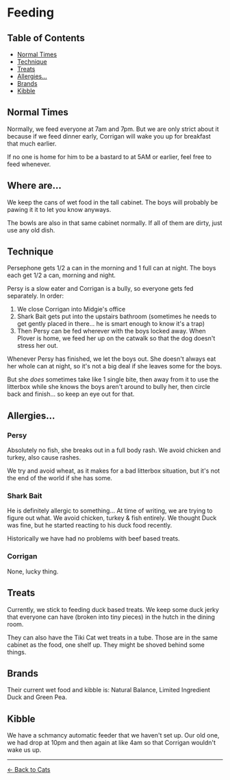 # Feeding 

## Table of Contents
- [Normal Times](#normal-times)
- [Technique](#technique)
- [Treats](#treats)
- [Allergies...](#allergies...)
- [Brands](#brands)
- [Kibble](#kibble)

## Normal Times
Normally, we feed everyone at 7am and 7pm. But we are only strict about it because if we feed dinner early, Corrigan will wake you up for breakfast that much earlier. 

If no one is home for him to be a bastard to at 5AM or earlier, feel free to feed whenever. 

## Where are...
We keep the cans of wet food in the tall cabinet. The boys will probably be pawing it it to let you know anyways. 

The bowls are also in that same cabinet normally. If all of them are dirty, just use any old dish. 

## Technique
Persephone gets 1/2 a can in the morning and 1 full can at night. The boys each get 1/2 a can, morning and night. 

Persy is a slow eater and Corrigan is a bully, so everyone gets fed separately. In order:

1. We close Corrigan into Midgie's office 
1. Shark Bait gets put into the upstairs bathroom (sometimes he needs to get gently placed in there... he is smart enough to know it's a trap)
1. Then Persy can be fed wherever with the boys locked away. When Plover is home, we feed her up on the catwalk so that the dog doesn't stress her out.  

Whenever Persy has finished, we let the boys out. She doesn't always eat her whole can at night, so it's not a big deal if she leaves some for the boys. 

But she _does_ sometimes take like 1 single bite, then away from it to use the litterbox while she knows the boys aren't around to bully her, then circle back and finish... so keep an eye out for that.

## Allergies...
### Persy
Absolutely no fish, she breaks out in a full body rash. We avoid chicken and turkey, also cause rashes. 

We try and avoid wheat, as it makes for a bad litterbox situation, but it's not the end of the world if she has some.  

### Shark Bait
He is definitely allergic to something... At time of writing, we are trying to figure out what. 
We avoid chicken, turkey & fish entirely. We thought Duck was fine, but he started reacting to his duck food recently.

Historically we have had no problems with beef based treats.
### Corrigan
None, lucky thing.
## Treats
Currently, we stick to feeding duck based treats. We keep some duck jerky that everyone can have (broken into tiny pieces) in the hutch in the dining room. 

They can also have the Tiki Cat wet treats in a tube. Those are in the same cabinet as the food, one shelf up. They might be shoved behind some things. 

## Brands
Their current wet food and kibble is: Natural Balance, Limited Ingredient Duck and Green Pea. 

## Kibble
We have a schmancy automatic feeder that we haven't set up. 
Our old one, we had drop at 10pm and then again at like 4am so that Corrigan wouldn't wake us up.

[//]: # (Todo: setup feeder and then write notes.)

---
[← Back to Cats](README.md)
